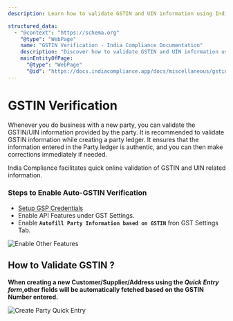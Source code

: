 ```yaml
---
description: Learn how to validate GSTIN and UIN information using India Compliance. Explore the steps to enable auto-GSTIN verification, set up GSP credentials, enable API features, and autofill party information based on GSTIN.

structured_data:
  - "@context": "https://schema.org"
    "@type": "WebPage"
    name: "GSTIN Verification - India Compliance Documentation"
    description: "Discover how to validate GSTIN and UIN information using India Compliance. Follow the steps to enable auto-GSTIN verification, set up GSP credentials, enable API features, and autofill party information based on GSTIN."
    mainEntityOfPage:
      "@type": "WebPage"
      "@id": "https://docs.indiacompliance.app/docs/miscellaneous/gstin_verification"
---
```



# GSTIN Verification
Whenever you do business with a new party, you can validate the GSTIN/UIN information provided by the party. It is recommended to validate GSTIN information while creating a party ledger. It ensures that the information entered in the Party ledger is authentic, and you can then make corrections immediately if needed.

India Compliance facilitates quick online validation of GSTIN and UIN related information.

### Steps to Enable Auto-GSTIN Verification
- [Setup GSP Credentials](../ewaybill-and-einvoice/gst_settings#gsp-credentials) 
- Enable API Features under GST Settings.
- Enable **`Autofill Party Information based on GSTIN`** fron GST Settings Tab.

![Enable Other Features](./assets/gst_settings.png)

## How to Validate GSTIN ?
**When creating a new Customer/Supplier/Address using the *Quick Entry form*,other fields will be automatically fetched based on the GSTIN Number entered.**

![Create Party Quick Entry](./assets/create_party_quick_entry.gif)
